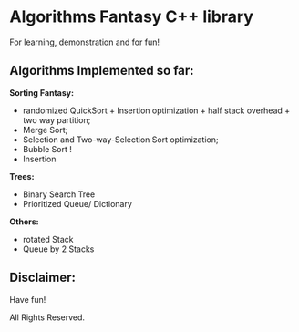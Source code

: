 Algorithms Fantasy C++ library
==============================

For learning, demonstration and for fun! 

Algorithms Implemented so far:
------------------------------

**Sorting Fantasy:** 
- randomized QuickSort + Insertion optimization + half stack overhead + two way partition; 
- Merge Sort; 
- Selection and Two-way-Selection Sort optimization; 
- Bubble Sort !
- Insertion

**Trees:**
- Binary Search Tree
- Prioritized Queue/ Dictionary

**Others:** 
- rotated Stack
- Queue by 2 Stacks

Disclaimer:
-----------
Have fun! 

All Rights Reserved. 
